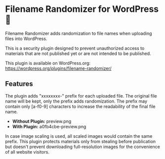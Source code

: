 Filename Randomizer for WordPress 🌿
========
Filename Randomizer adds randomization to file names when uploading files into WordPress.

This is a security plugin designed to prevent unauthorized access to materials that are not published yet or are not intended to be published.

This plugin is available on WordPress.org: https://wordpress.org/plugins/filename-randomizer/

Features
---------------------------
The plugin adds "xxxxxxxx-" prefix for each uploaded file. The original file name will be kept, only the prefix adds randomization. The prefix may contain only [a-f0-9] characters to increase the readability of the final file name.

* **Without Plugin:** preview.png
* **With Plugin:** a0fb4cbe-preview.png


In case image scaling is used, all scaled images would contain the same prefix. This plugin protects materials only from stealing before publication but doesn't prevent downloading full-resolution images for the convenience of all website visitors.
